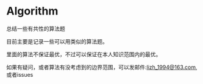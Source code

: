 # Algorithm
总结一些有共性的算法题

目前主要是记录一些可以用类似的算法题。

里面的算法不保证最优，不过可以保证在本人知识范围内的最优。

如果有疑问，或者算法有没考虑到的边界范围，可以发邮件:lizh_1994@163.com, 或者issues
